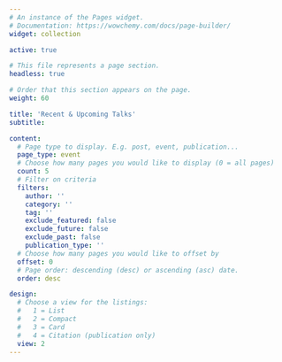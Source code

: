 ```yaml
---
# An instance of the Pages widget.
# Documentation: https://wowchemy.com/docs/page-builder/
widget: collection

active: true

# This file represents a page section.
headless: true

# Order that this section appears on the page.
weight: 60

title: 'Recent & Upcoming Talks'
subtitle:

content:
  # Page type to display. E.g. post, event, publication...
  page_type: event
  # Choose how many pages you would like to display (0 = all pages)
  count: 5
  # Filter on criteria
  filters:
    author: ''
    category: ''
    tag: ''
    exclude_featured: false
    exclude_future: false
    exclude_past: false
    publication_type: ''
  # Choose how many pages you would like to offset by
  offset: 0
  # Page order: descending (desc) or ascending (asc) date.
  order: desc

design:
  # Choose a view for the listings:
  #   1 = List
  #   2 = Compact
  #   3 = Card
  #   4 = Citation (publication only)
  view: 2
---
```

